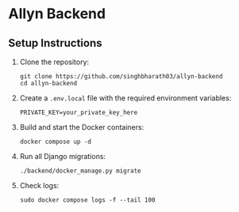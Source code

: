 # Allyn Backend

## Setup Instructions

1. Clone the repository:
   ```
   git clone https://github.com/singhbharath03/allyn-backend
   cd allyn-backend
   ```

2. Create a `.env.local` file with the required environment variables:
   ```
   PRIVATE_KEY=your_private_key_here
   ```

3. Build and start the Docker containers:
   ```
   docker compose up -d
   ```

4. Run all Django migrations:
   ```
   ./backend/docker_manage.py migrate
   ```

5. Check logs:
   ```
   sudo docker compose logs -f --tail 100
   ``` 